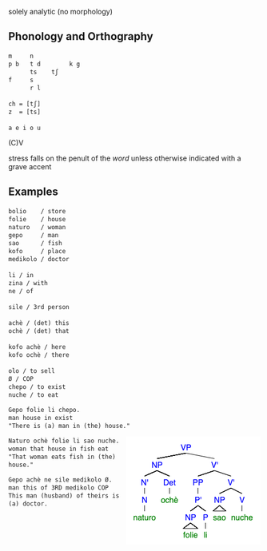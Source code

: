 solely analytic (no morphology)

## Phonology and Orthography
```
m     n
p b   t d        k g
      ts    tʃ
f     s
      r l

ch = [tʃ]
z  = [ts]

a e i o u
```

(C)V

stress falls on the penult of the *word* unless otherwise indicated with a grave accent

## Examples
```
bolio    / store
folie    / house
naturo   / woman
gepo     / man
sao      / fish
kofo     / place
medikolo / doctor

li / in
zina / with
ne / of

sile / 3rd person

achè / (det) this
ochè / (det) that

kofo achè / here
kofo ochè / there

olo / to sell
Ø / COP
chepo / to exist
nuche / to eat
```

```
Gepo folie li chepo.
man house in exist
"There is (a) man in (the) house."
```

<img align="right" src="fish_eat.png">

```
Naturo ochè folie li sao nuche.
woman that house in fish eat
"That woman eats fish in (the) house."
```

```
Gepo achè ne sile medikolo Ø.
man this of 3RD medikolo COP
This man (husband) of theirs is (a) doctor.
```
